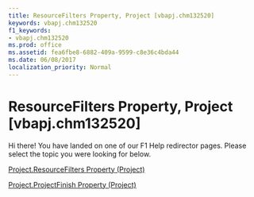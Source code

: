 ```yaml
---
title: ResourceFilters Property, Project [vbapj.chm132520]
keywords: vbapj.chm132520
f1_keywords:
- vbapj.chm132520
ms.prod: office
ms.assetid: fea6fbe8-6882-409a-9599-c8e36c4bda44
ms.date: 06/08/2017
localization_priority: Normal
---
```



# ResourceFilters Property, Project [vbapj.chm132520]

Hi there! You have landed on one of our F1 Help redirector pages. Please select the topic you were looking for below.

[Project.ResourceFilters Property (Project)](http://msdn.microsoft.com/library/8fb48a77-85de-2c73-0ab7-614084ec33dd%28Office.15%29.aspx)

[Project.ProjectFinish Property (Project)](http://msdn.microsoft.com/library/ff56a629-5a83-0a13-6312-b91803b30d53%28Office.15%29.aspx)


